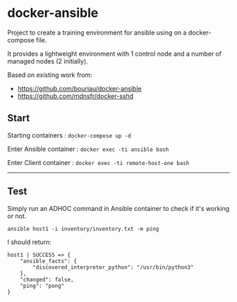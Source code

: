 # docker-ansible

Project to create a training environment for ansible using on a docker-compose file.

It provides a lightweight environment with 1 control node and a number of managed nodes (2 initially).

Based on existing work from:
- https://github.com/bouriau/docker-ansible
- https://github.com/mdnsfr/docker-sshd



## Start

Starting containers : ```docker-compose up -d``` 

Enter Ansible container : ```docker exec -ti ansible bash``` 

Enter Client container : ```docker exec -ti remote-host-one bash``` 

---

## Test
Simply run an ADHOC command in Ansible container to check if it's working or not.

```console
ansible host1 -i inventory/inventory.txt -m ping
``` 


I should return:

```
host1 | SUCCESS => {
    "ansible_facts": {
        "discovered_interpreter_python": "/usr/bin/python3"
    },
    "changed": false,
    "ping": "pong"
}
```
